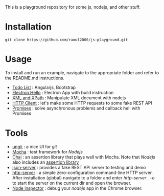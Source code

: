 This is a playground repository for some js, nodejs, and other stuff.

# Installation

	git clone https://github.com/raoul2000/js-playground.git
	
# Usage

To install and run an example, navigate to the appropriate folder and refer to the README.md instructions.

- [Todo List](./example-todo-list) : Angularjs, Bootstrap
- [Electron Hello](./example-electron) : Electron App with build instruction
- [XML and XPath](./example-xml) : Manipulate XML document with nodejs
- [HTTP Client](./example-http-client) : let's make some HTTP requests to some fake REST API
- [Promises](./example-promise) : solve asynchronous problems and callback hell with Promises

# Tools

- [ungit](https://github.com/FredrikNoren/ungit) : a nice UI for *git*
- [Mocha](https://github.com/mochajs/mocha) : test framework for *Nodejs*
- [Chai](http://chaijs.com/) : an assertion library that plays well with Mocha. Note that *Nodejs* also includes an [assertion library](https://nodejs.org/api/assert.html)
- [json-server](https://github.com/typicode/json-server) : provides a fake REST API server to testing and demo
- [http-server](https://github.com/indexzero/http-server) : a simple zero-configuration command-line HTTP server. After installation (global) navigate to a folder
and enter *http-server . -o* to start the server on the current dir and open the browser.
- [Node Inspector](https://github.com/node-inspector/node-inspector) : debug your *nodejs* app in the Chrome browser.